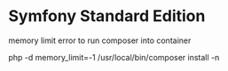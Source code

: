 Symfony Standard Edition
========================

memory limit error to run composer into container

php -d memory_limit=-1 /usr/local/bin/composer install -n 